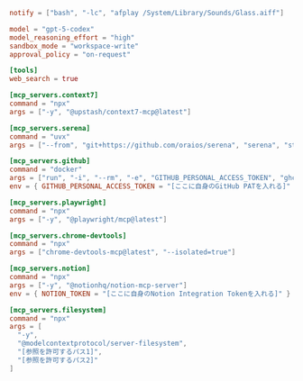 <!--
  注意:
  - filesystemは脆弱性修正版(≥0.6.4)を必須、serenaは企業非推奨／個人は強ハードニング下のみ。
  - OpenAI Codex の設定ファイルです
  - [参照を許可するパス] などは実際の絶対パスに置き換えてください
  - GitHub PATとNotion Tokenは実際の値に置き換えてください
  - セキュリティのため、環境変数の使用を推奨します
-->

```toml
notify = ["bash", "-lc", "afplay /System/Library/Sounds/Glass.aiff"]

model = "gpt-5-codex"
model_reasoning_effort = "high"
sandbox_mode = "workspace-write"
approval_policy = "on-request"

[tools]
web_search = true

[mcp_servers.context7]
command = "npx"
args = ["-y", "@upstash/context7-mcp@latest"]

[mcp_servers.serena]
command = "uvx"
args = ["--from", "git+https://github.com/oraios/serena", "serena", "start-mcp-server", "--context", "codex"]

[mcp_servers.github]
command = "docker"
args = ["run", "-i", "--rm", "-e", "GITHUB_PERSONAL_ACCESS_TOKEN", "ghcr.io/github/github-mcp-server"]
env = { GITHUB_PERSONAL_ACCESS_TOKEN = "[ここに自身のGitHub PATを入れる]" }

[mcp_servers.playwright]
command = "npx"
args = ["-y", "@playwright/mcp@latest"]

[mcp_servers.chrome-devtools]
command = "npx"
args = ["chrome-devtools-mcp@latest", "--isolated=true"]

[mcp_servers.notion]
command = "npx"
args = ["-y", "@notionhq/notion-mcp-server"]
env = { NOTION_TOKEN = "[ここに自身のNotion Integration Tokenを入れる]" }

[mcp_servers.filesystem]
command = "npx"
args = [
  "-y",
  "@modelcontextprotocol/server-filesystem",
  "[参照を許可するパス1]",
  "[参照を許可するパス2]"
]

```
